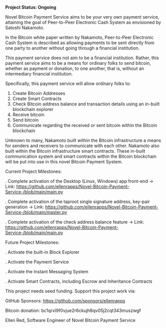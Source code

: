 **Project Status: Ongoing**

Novel Bitcoin Payment Service aims to be your very own payment service, attaining the goal of Peer-to-Peer Electronic Cash System as envisioned by Satoshi Nakamoto.

In the Bitcoin white paper written by Nakamoto, Peer-to-Peer Electronic Cash System is described as allowing payments to be sent directly from one party to another without going through a financial institution.

This payment service does not aim to be a financial institution. Rather, this payment service aims to be a means for ordinary folks to send bitcoin, whether as payment or donation, to one another, that is, without an intermediary financial institution.

Specifically, this payment service will allow ordinary folks to:
1. Create Bitcoin Addresses
2. Create Smart Contracts
3. Check Bitcoin address balance and transaction details using an in-built blockchain explorer
4. Receive bitcoin
5. Send bitcoin 
6. Communicate regarding the received or sent bitcoin within the Bitcoin blockchain

Unknown to many, Nakamoto built within the Bitcoin infrastructure a means for senders and receivers to communicate with each other. Nakamoto also built within the Bitcoin infrastructure smart contracts. These in-built communication system and smart contracts within the Bitcoin blockchain will be put into use in this novel Bitcoin Payment System.

Current Project Milestones:

. Complete activation of the Desktop (Linux, Windows) app front-end -> Link: https://github.com/ellenrapps/Novel-Bitcoin-Payment-Service-/blob/main/main.py

. Complete activation of the taproot single signature address, key-pair generation -> Link: https://github.com/ellenrapps/Novel-Bitcoin-Payment-Service-/blob/main/master.py

. Complete activation of the check address balance feature -> Link: https://github.com/ellenrapps/Novel-Bitcoin-Payment-Service-/blob/main/main.py

Future Project Milestones:

. Activate the built-in Block Explorer

. Activate the Payment Service

. Activate the Instant Messaging System

. Activate Smart Contracts, including Escrow and Inheritance Contracts


This project needs seed funding. Support this project work via:

GitHub Sponsors: https://github.com/sponsors/ellenrapps

Bitcoin donation: bc1qrxl9f0vjue2r6ckujh8qv05j2cqt343muszwgf

Ellen Red, Software Engineer of Novel Bitcoin Payment Service 


